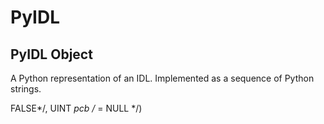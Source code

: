 # PyIDL

## PyIDL Object

A Python representation of an IDL.  Implemented as a sequence of Python strings. 

FALSE*/, UINT *pcb /* = NULL */)